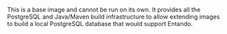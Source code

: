 This is a base image and cannot be run on its own. It provides all the PostgreSQL and Java/Maven build infrastructure
to allow extending images to build a local PostgreSQL database that would support Entando.